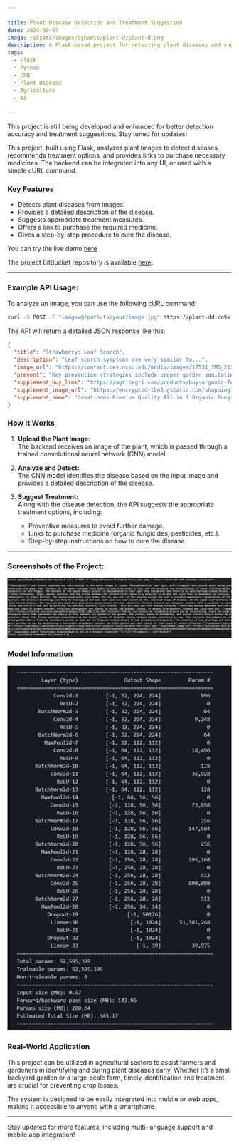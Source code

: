 ```yaml
---

title: Plant Disease Detection and Treatment Suggestion  
date: 2024-09-07  
image: /assets/images/dynamic/plant-d/plant-d.png
description: A Flask-based project for detecting plant diseases and suggesting treatment options.  
tags:  
  - Flask  
  - Python  
  - CNN  
  - Plant Disease  
  - Agriculture  
  - AI  

---
```


<post-aside type="info">

This project is still being developed and enhanced for better detection accuracy and treatment suggestions. Stay tuned for updates!

</post-aside>

This project, built using Flask, analyzes plant images to detect diseases, recommends treatment options, and provides links to purchase necessary medicines. The backend can be integrated into any UI, or used with a simple cURL command.

### Key Features

- Detects plant diseases from images.
- Provides a detailed description of the disease.
- Suggests appropriate treatment measures.
- Offers a link to purchase the required medicine.
- Gives a step-by-step procedure to cure the disease.

You can try the live demo [here](https://plant-dd-co9k.onrender.com/)

The project BitBucket repository is available [here](https://bitbucket.org/flutter-flask/plant-dd/src/master/).

---

### Example API Usage:

To analyze an image, you can use the following cURL command:

```bash
curl -X POST -F "image=@/path/to/your/image.jpg" https://plant-dd-co9k.onrender.com/predict
```

The API will return a detailed JSON response like this:

```json
{
  "title": "Strawberry: Leaf Scorch",
  "description": "Leaf scorch symptoms are very similar to...",
  "image_url": "https://content.ces.ncsu.edu/media/images/17531_IMG_2126.JPG",
  "prevent": "Key prevention strategies include proper garden sanitation...",
  "supplement_buy_link": "https://agribegri.com/products/buy-organic-fungicide-online--organic-fungicide-with-best-rate-.php",
  "supplement_image_url": "https://encrypted-tbn3.gstatic.com/shopping?q=tbn:ANd9GcSV3dLQAuhGWWsZSX3Ray15J_uSeFgSo7oLE0G2BxPFSwVNnOUY7VsBbLzDbw_mzUw3ZFLaF4kPWPyzatefP2bnSZwEbwrYnGGYgEl8rS6XWmwRnloOWnwy&usqp=CAE",
  "supplement_name": "Greatindos Premium Quality All in 1 Organic Fungicide"
}
```

### How It Works

1. **Upload the Plant Image:**  
   The backend receives an image of the plant, which is passed through a trained convolutional neural network (CNN) model.

2. **Analyze and Detect:**  
   The CNN model identifies the disease based on the input image and provides a detailed description of the disease.

3. **Suggest Treatment:**  
   Along with the disease detection, the API suggests the appropriate treatment options, including:
   - Preventive measures to avoid further damage.
   - Links to purchase medicine (organic fungicides, pesticides, etc.).
   - Step-by-step instructions on how to cure the disease.

---

### Screenshots of the Project:

![Screenshot](/assets/images/dynamic/plant-d/screenshot.png)

### Model Information

![information](/assets/images/dynamic/plant-d/model.jpeg)

### Real-World Application

This project can be utilized in agricultural sectors to assist farmers and gardeners in identifying and curing plant diseases early. Whether it’s a small backyard garden or a large-scale farm, timely identification and treatment are crucial for preventing crop losses.

The system is designed to be easily integrated into mobile or web apps, making it accessible to anyone with a smartphone.

---

Stay updated for more features, including multi-language support and mobile app integration!
